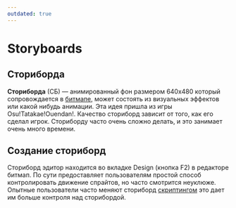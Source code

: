 ```yaml
---
outdated: true
---
```


# Storyboards

## Сториборда

**Сториборда** (СБ) — анимированный фон размером 640х480 который сопровождается в [битмапе](/wiki/Glossary), может состоять из визуальных эффектов или какой нибудь анимации. Эта идея пришла из игры Osu!Tatakae!Ouendan!. Качество сториборд зависит от того, как его сделал игрок. Сториборду часто очень сложно делать, и это занимает очень много времени.

## Создание cториборд

Сториборд эдитор находится во вкладке Design (кнопка F2) в редакторе битмап. По сути предоставляет пользователям простой способ контролировать движение спрайтов, но часто смотрится неуклюже. Опытные пользователи часто меняют сториборд [скриптингом](/wiki/Storyboard_Scripting) это дает им больше контроля над сторибордой.

